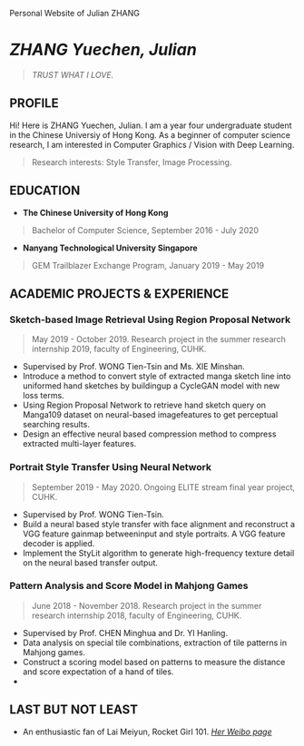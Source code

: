 Personal Website of Julian ZHANG
# *ZHANG Yuechen, Julian*
>*TRUST WHAT I LOVE.*
## PROFILE
Hi! Here is ZHANG Yuechen, Julian. I am a year four undergraduate student in the Chinese Universiy of Hong Kong. As a beginner of computer science research, I am interested in Computer Graphics / Vision with Deep Learning. 
>Research interests: Style Transfer, Image Processing.

## EDUCATION
 - **The Chinese University of Hong Kong**
  >Bachelor of Computer Science, September 2016 - July 2020
   - **Nanyang Technological University Singapore**
  > GEM Trailblazer Exchange Program, January 2019 - May 2019

## ACADEMIC PROJECTS & EXPERIENCE
### Sketch-based Image Retrieval Using Region Proposal Network
>May 2019 - October 2019. Research project in the summer research internship 2019, faculty of Engineering, CUHK.
- Supervised by Prof. WONG Tien-Tsin and Ms. XIE Minshan.
- Introduce a method to convert style of extracted manga sketch line into uniformed hand sketches by buildingup a CycleGAN model with new loss terms.
- Using Region Proposal Network to retrieve hand sketch query on Manga109 dataset on neural-based imagefeatures to get perceptual searching results.
- Design an effective neural based compression method to compress extracted multi-layer features.

### Portrait Style Transfer Using Neural Network
>September 2019 - May 2020. Ongoing ELITE stream final year project, CUHK.
- Supervised by Prof. WONG Tien-Tsin.
- Build a neural based style transfer with face alignment and reconstruct a VGG feature gainmap betweeninput and style portraits. A VGG feature decoder is applied.
- Implement the StyLit algorithm to generate high-frequency texture detail on the neural based transfer output.

### Pattern Analysis and Score Model in Mahjong Games
>June 2018 - November 2018. Research project in the summer research internship 2018, faculty of Engineering, CUHK.
- Supervised by Prof. CHEN Minghua and Dr. YI Hanling.
- Data analysis on special tile combinations, extraction of tile patterns in Mahjong games.
- Construct a scoring model based on patterns to measure the distance and score expectation of a hand of tiles.
- 
## LAST BUT NOT LEAST
 - An enthusiastic fan of Lai Meiyun, Rocket Girl 101. *[Her Weibo page](https://www.weibo.com/p/1004065541182601)*
